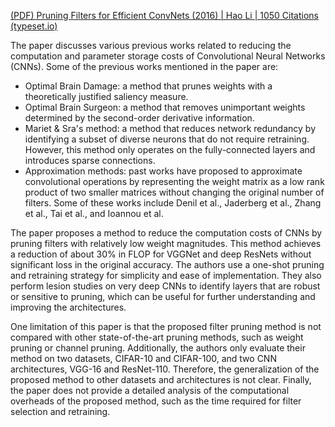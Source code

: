 [(PDF) Pruning Filters for Efficient ConvNets (2016) | Hao Li | 1050 Citations (typeset.io)](https://typeset.io/papers/pruning-filters-for-efficient-convnets-4hri7wvcp6)

The paper discusses various previous works related to reducing the computation and parameter storage costs of Convolutional Neural Networks (CNNs). Some of the previous works mentioned in the paper are:

- Optimal Brain Damage: a method that prunes weights with a theoretically justified saliency measure.
- Optimal Brain Surgeon: a method that removes unimportant weights determined by the second-order derivative information.
- Mariet & Sra's method: a method that reduces network redundancy by identifying a subset of diverse neurons that do not require retraining. However, this method only operates on the fully-connected layers and introduces sparse connections.
- Approximation methods: past works have proposed to approximate convolutional operations by representing the weight matrix as a low rank product of two smaller matrices without changing the original number of filters. Some of these works include Denil et al., Jaderberg et al., Zhang et al., Tai et al., and Ioannou et al.

The paper proposes a method to reduce the computation costs of CNNs by pruning filters with relatively low weight magnitudes. This method achieves a reduction of about 30% in FLOP for VGGNet and deep ResNets without significant loss in the original accuracy. The authors use a one-shot pruning and retraining strategy for simplicity and ease of implementation. They also perform lesion studies on very deep CNNs to identify layers that are robust or sensitive to pruning, which can be useful for further understanding and improving the architectures.

One limitation of this paper is that the proposed filter pruning method is not compared with other state-of-the-art pruning methods, such as weight pruning or channel pruning. Additionally, the authors only evaluate their method on two datasets, CIFAR-10 and CIFAR-100, and two CNN architectures, VGG-16 and ResNet-110. Therefore, the generalization of the proposed method to other datasets and architectures is not clear. Finally, the paper does not provide a detailed analysis of the computational overheads of the proposed method, such as the time required for filter selection and retraining.